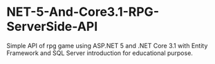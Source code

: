 # NET-5-And-Core3.1-RPG-ServerSide-API
Simple API of rpg game using ASP.NET 5 and .NET Core 3.1 with Entity Framework and SQL Server introduction for educational purpose.
